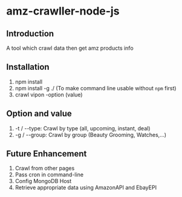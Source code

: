 # amz-crawller-node-js

## Introduction

A tool which crawl data then get amz products info

## Installation

1. npm install
2. npm install -g ./ (To make command line usable without `npm` first)
3. crawl vipon -option (value)

## Option and value

1. -t / --type: Crawl by type (all, upcoming, instant, deal)
2. -g / --group: Crawl by group (Beauty Grooming, Watches,...)

## Future Enhancement

1. Crawl from other pages
2. Pass cron in command-line
3. Config MongoDB Host
4. Retrieve appropriate data using AmazonAPI and EbayEPI
